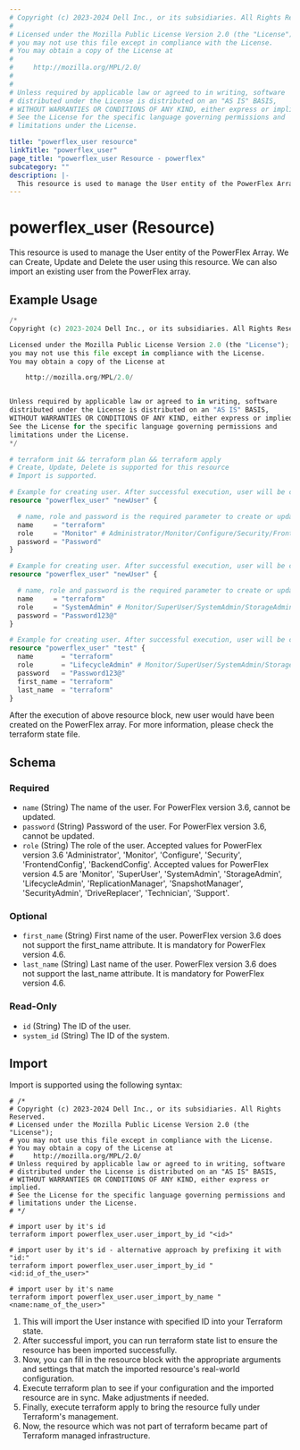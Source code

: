 ```yaml
---
# Copyright (c) 2023-2024 Dell Inc., or its subsidiaries. All Rights Reserved.
# 
# Licensed under the Mozilla Public License Version 2.0 (the "License");
# you may not use this file except in compliance with the License.
# You may obtain a copy of the License at
# 
#     http://mozilla.org/MPL/2.0/
# 
# 
# Unless required by applicable law or agreed to in writing, software
# distributed under the License is distributed on an "AS IS" BASIS,
# WITHOUT WARRANTIES OR CONDITIONS OF ANY KIND, either express or implied.
# See the License for the specific language governing permissions and
# limitations under the License.

title: "powerflex_user resource"
linkTitle: "powerflex_user"
page_title: "powerflex_user Resource - powerflex"
subcategory: ""
description: |-
  This resource is used to manage the User entity of the PowerFlex Array. We can Create, Update and Delete the user using this resource. We can also import an existing user from the PowerFlex array.
---
```


# powerflex_user (Resource)

This resource is used to manage the User entity of the PowerFlex Array. We can Create, Update and Delete the user using this resource. We can also import an existing user from the PowerFlex array.

## Example Usage

```terraform
/*
Copyright (c) 2023-2024 Dell Inc., or its subsidiaries. All Rights Reserved.

Licensed under the Mozilla Public License Version 2.0 (the "License");
you may not use this file except in compliance with the License.
You may obtain a copy of the License at

    http://mozilla.org/MPL/2.0/


Unless required by applicable law or agreed to in writing, software
distributed under the License is distributed on an "AS IS" BASIS,
WITHOUT WARRANTIES OR CONDITIONS OF ANY KIND, either express or implied.
See the License for the specific language governing permissions and
limitations under the License.
*/

# terraform init && terraform plan && terraform apply
# Create, Update, Delete is supported for this resource
# Import is supported.

# Example for creating user. After successful execution, user will be created with Monitor role. Below example works for PowerFlex version 3.6.
resource "powerflex_user" "newUser" {

  # name, role and password is the required parameter to create or update. Only role can be updated.
  name     = "terraform"
  role     = "Monitor" # Administrator/Monitor/Configure/Security/FrontendConfig/BackendConfig
  password = "Password"
}

# Example for creating user. After successful execution, user will be created with SystemAdmin role. Below example works for PowerFlex version 4.5.
resource "powerflex_user" "newUser" {

  # name, role and password is the required parameter to create or update. first_name and last_name are optional parameters in PowerFlex version 4.5.
  name     = "terraform"
  role     = "SystemAdmin" # Monitor/SuperUser/SystemAdmin/StorageAdmin/LifecycleAdmin/ReplicationManager/SnapshotManager/SecurityAdmin/DriveReplacer/Technician/Support
  password = "Password123@"
}

# Example for creating user. After successful execution, user will be created with LifecycleAdmin role. Below example works for PowerFlex version 4.6.
resource "powerflex_user" "test" {
  name       = "terraform"
  role       = "LifecycleAdmin" # Monitor/SuperUser/SystemAdmin/StorageAdmin/LifecycleAdmin/ReplicationManager/SnapshotManager/SecurityAdmin/DriveReplacer/Technician/Support
  password   = "Password123@"
  first_name = "terraform"
  last_name  = "terraform"
}
```

After the execution of above resource block, new user would have been created on the PowerFlex array. For more information, please check the terraform state file.

<!-- schema generated by tfplugindocs -->
## Schema

### Required

- `name` (String) The name of the user. For PowerFlex version 3.6, cannot be updated.
- `password` (String) Password of the user. For PowerFlex version 3.6, cannot be updated.
- `role` (String) The role of the user. Accepted values for PowerFlex version 3.6 'Administrator', 'Monitor', 'Configure', 'Security', 'FrontendConfig', 'BackendConfig'. Accepted values for PowerFlex version 4.5 are 'Monitor', 'SuperUser', 'SystemAdmin', 'StorageAdmin', 'LifecycleAdmin', 'ReplicationManager', 'SnapshotManager', 'SecurityAdmin', 'DriveReplacer', 'Technician', 'Support'.

### Optional

- `first_name` (String) First name of the user. PowerFlex version 3.6 does not support the first_name attribute. It is mandatory for PowerFlex version 4.6.
- `last_name` (String) Last name of the user. PowerFlex version 3.6 does not support the last_name attribute. It is mandatory for PowerFlex version 4.6.

### Read-Only

- `id` (String) The ID of the user.
- `system_id` (String) The ID of the system.

## Import

Import is supported using the following syntax:

```shell
# /*
# Copyright (c) 2023-2024 Dell Inc., or its subsidiaries. All Rights Reserved.
# Licensed under the Mozilla Public License Version 2.0 (the "License");
# you may not use this file except in compliance with the License.
# You may obtain a copy of the License at
#     http://mozilla.org/MPL/2.0/
# Unless required by applicable law or agreed to in writing, software
# distributed under the License is distributed on an "AS IS" BASIS,
# WITHOUT WARRANTIES OR CONDITIONS OF ANY KIND, either express or implied.
# See the License for the specific language governing permissions and
# limitations under the License.
# */

# import user by it's id
terraform import powerflex_user.user_import_by_id "<id>"

# import user by it's id - alternative approach by prefixing it with "id:"
terraform import powerflex_user.user_import_by_id "<id:id_of_the_user>"

# import user by it's name
terraform import powerflex_user.user_import_by_name "<name:name_of_the_user>"
```

1. This will import the User instance with specified ID into your Terraform state.
2. After successful import, you can run terraform state list to ensure the resource has been imported successfully.
3. Now, you can fill in the resource block with the appropriate arguments and settings that match the imported resource's real-world configuration.
4. Execute terraform plan to see if your configuration and the imported resource are in sync. Make adjustments if needed.
5. Finally, execute terraform apply to bring the resource fully under Terraform's management.
6. Now, the resource which was not part of terraform became part of Terraform managed infrastructure.